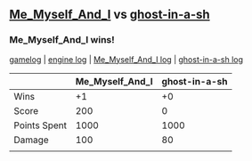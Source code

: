 ## [Me_Myself_And_I](<../../Me_Myself_And_I/README.md>) vs [ghost-in-a-sh](<../../ghost-in-a-sh/README.md>)
### Me_Myself_And_I wins!

[gamelog](<gamelog.json>) | [engine log](<engine>) | [Me_Myself_And_I log](<Me_Myself_And_I>) | [ghost-in-a-sh log](<ghost-in-a-sh>)

|              | Me_Myself_And_I | ghost-in-a-sh |
| ------------ | --------------- | ------------- |
| Wins         |              +1 |            +0 |
| Score        |             200 |             0 |
| Points Spent |            1000 |          1000 |
| Damage       |             100 |            80 |
|              |                 |               |
